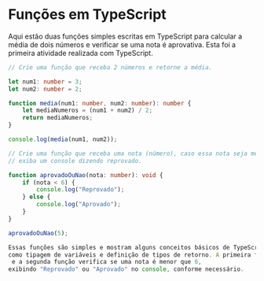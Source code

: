 # Funções em TypeScript

Aqui estão duas funções simples escritas em TypeScript para calcular a média de dois números e verificar se uma nota é aprovativa. Esta foi a primeira atividade realizada com TypeScript.

```typescript
// Crie uma função que receba 2 números e retorne a média.

let num1: number = 3;
let num2: number = 2;

function media(num1: number, num2: number): number {
    let mediaNumeros = (num1 + num2) / 2;
    return mediaNumeros;
}

console.log(media(num1, num2));

// Crie uma função que receba uma nota (número), caso essa nota seja menor que 6, 
// exiba um console dizendo reprovado.

function aprovadoOuNao(nota: number): void {
    if (nota < 6) {
        console.log("Reprovado");
    } else {
        console.log("Aprovado");
    }
}

aprovadoOuNao(5);

Essas funções são simples e mostram alguns conceitos básicos de TypeScript,
como tipagem de variáveis e definição de tipos de retorno. A primeira função calcula a média de dois números,
 e a segunda função verifica se uma nota é menor que 6,
exibindo "Reprovado" ou "Aprovado" no console, conforme necessário.
